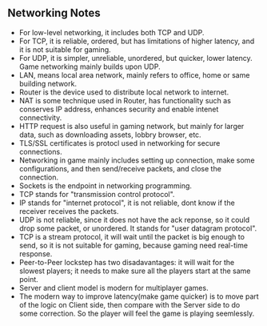 ## Networking Notes
* For low-level networking, it includes both TCP and UDP. 
* For TCP, it is reliable, ordered, but has limitations of higher latency, and it is not suitable for gaming. 
* For UDP, it is simpler, unreliable, unordered, but quicker, lower latency. Game networking mainly builds upon UDP. 
* LAN, means local area network, mainly refers to office, home or same building network. 
* Router is the device used to distribute local network to internet. 
* NAT is some technique used in Router, has functionality such as conserves IP address, enhances security and enable intenet connectivity. 
* HTTP request is also useful in gaming network, but mainly for larger data, such as downloading assets, lobbry browser, etc. 
* TLS/SSL certificates is protocl used in networking for secure connections. 
* Networking in game mainly includes setting up connection, make some configurations, and then send/receive packets, and close the connection. 
* Sockets is the endpoint in networking programming. 
* TCP stands for "transmission control protocol". 
* IP stands for "internet protocol", it is not reliable, dont know if the receiver receives the packets. 
* UDP is not reliable, since it does not have the ack reponse, so it could drop some packet, or unordered. It stands for "user datagram protocol". 
* TCP is a stream protocol, it will wait until the packet is big enough to send, so it is not suitable for gaming, because gaming need real-time response. 
* Peer-to-Peer lockstep has two disadavantages: it will wait for the slowest players; it needs to make sure all the players start at the same point. 
* Server and client model is modern for multiplayer games. 
* The modern way to improve latency(make game quicker) is to move part of the logic on Client side, then compare with the Server side to do some correction. So the player will feel the game is playing seemlessly. 